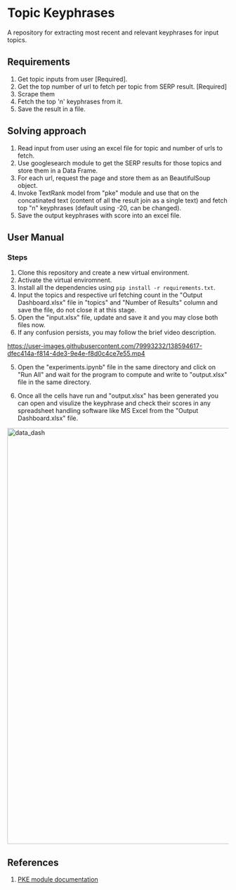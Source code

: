 # Topic Keyphrases <br>
A repository for extracting most recent and relevant keyphrases for input topics.

## Requirements<br>
1. Get topic inputs from user [Required].
2. Get the top number of url to fetch per topic from SERP result. [Required]
3. Scrape them 
4. Fetch the top 'n' keyphrases from it.
5. Save the result in a file.

## Solving approach <br>
1. Read input from user using an excel file for topic and number of urls to fetch.
2. Use googlesearch module to get the SERP results for those topics and store them in a Data Frame.
3. For each url, request the page and store them as an BeautifulSoup object.
4. Invoke TextRank model from "pke" module and use that on the concatinated text (content of all the result join as a single text) and fetch top "n" keyphrases (default using -20, can be changed).
5. Save the output keyphrases with score into an excel file.

## User Manual<br>
### Steps
1. Clone this repository and create a new virtual environment.
2. Activate the virtual enviromnent.
3. Install all the dependencies using ```pip install -r requirements.txt```.
4. Input the topics and respective url fetching count in the "Output Dashboard.xlsx" file in "topics" and "Number of Results" column and save the file, do not close it at this stage.
5. Open the "input.xlsx" file, update and save it and you may close both files now.
6. If any confusion persists, you may follow the brief video description.

https://user-images.githubusercontent.com/79993232/138594617-dfec414a-f814-4de3-9e4e-f8d0c4ce7e55.mp4

5. Open the "experiments.ipynb" file in the same directory and click on "Run All" and wait for the program to compute and write to "output.xlsx" file in the same directory.

7. Once all the cells have run and "output.xlsx" has been generated you can open and visulize the keyphrase and check their scores in any spreadsheet handling software like MS Excel from the "Output Dashboard.xlsx" file.

<img width="946" alt="data_dash" src="https://user-images.githubusercontent.com/79993232/138594796-10c76e82-6342-4e5a-805a-41ef6f282ba1.PNG">

## References
1. [PKE module documentation](https://boudinfl.github.io/pke/build/html/index.html)


